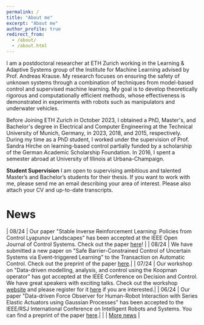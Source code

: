 ```yaml
---
permalink: /
title: "About me"
excerpt: "About me"
author_profile: true
redirect_from: 
  - /about/
  - /about.html
---
```


I am a postdoctoral researcher at ETH Zurich working in the Learning & Adaptive Systems group of the Institute for Machine Learning advised by Prof. Andreas Krause. My research focuses on ensuring the safety of unknown systems through a combination of techniques from model-based control and supervised machine learning. My goal is to develop theoretically rigorous and computationally efficient methods, whose effectiveness is demonstrated in experiments with robots such as manipulators and underwater vehicles. 

Before Joining ETH Zurich in October 2023, I obtained a PhD, Master's, and Bachelor's degree in Electrical and Computer Engineering at the Technical University of Munich, Germany, in 2023, 2018, and 2015, respectively. During my time as a PhD student, I worked under the supervision of Prof. Sandra Hirche on learning-based control partially funded by a scholarship of the German Academic Scholarship Foundation. In 2016, I spent a semester abroad at University of Illinois at Urbana-Champaign. 

**Student Supervision** I am open to supervising ambitious and talented Master’s and Bachelor’s students for their thesis. If you want to work with me, please send me an email describing your area of interest. Please also attach your CV and up-to-date transcripts.


News
======
<style>
table, td, th {
   border: none!important;
}
</style>
| 08/24 | Our paper "Stable Inverse Reinforcement Learning: Policies from Control Lyapunov Landscapes" has been accepted at the IEEE Open Journal of Control Systems. Check out the paper [here](https://ieeexplore.ieee.org/stamp/stamp.jsp?tp=&arnumber=10643266)! |
| 08/24 | We have submitted a new paper on "Safe Barrier-Constrained Control of Uncertain Systems via Event-triggered Learning" to the Transaction on Automatic Control. Check out the preprint of the paper [here](https://arxiv.org/pdf/2408.16144).|
| 07/24 | Our workshop on "Data-driven modelling, analysis, and control using the Koopman operator" has got accepted at the IEEE Conference on Decision and Control. We have great speakers with exciting talks. Check out the workshop [website](https://www.tu-ilmenau.de/cdc24) and please register for it [here](https://cdc2024.ieeecss.org/registration) if you are interested.|
| 06/24 | Our paper "Data-driven Force Observer for Human-Robot Interaction with Series Elastic Actuators using Gaussian Processes" has been accepted to the IEEE/RSJ International Conference on Intelligent Robots and Systems. You can find a preprint of the paper [here](https://arxiv.org/pdf/2405.08711).|
|  | [More news](https://alederer25.github.io/news/) |
